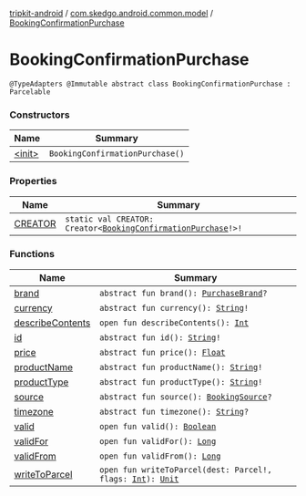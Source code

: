 [tripkit-android](../../index.md) / [com.skedgo.android.common.model](../index.md) / [BookingConfirmationPurchase](./index.md)

# BookingConfirmationPurchase

`@TypeAdapters @Immutable abstract class BookingConfirmationPurchase : Parcelable`

### Constructors

| Name | Summary |
|---|---|
| [&lt;init&gt;](-init-.md) | `BookingConfirmationPurchase()` |

### Properties

| Name | Summary |
|---|---|
| [CREATOR](-c-r-e-a-t-o-r.md) | `static val CREATOR: Creator<`[`BookingConfirmationPurchase`](./index.md)`!>!` |

### Functions

| Name | Summary |
|---|---|
| [brand](brand.md) | `abstract fun brand(): `[`PurchaseBrand`](../-purchase-brand/index.md)`?` |
| [currency](currency.md) | `abstract fun currency(): `[`String`](https://kotlinlang.org/api/latest/jvm/stdlib/kotlin/-string/index.html)`!` |
| [describeContents](describe-contents.md) | `open fun describeContents(): `[`Int`](https://kotlinlang.org/api/latest/jvm/stdlib/kotlin/-int/index.html) |
| [id](id.md) | `abstract fun id(): `[`String`](https://kotlinlang.org/api/latest/jvm/stdlib/kotlin/-string/index.html)`!` |
| [price](price.md) | `abstract fun price(): `[`Float`](https://kotlinlang.org/api/latest/jvm/stdlib/kotlin/-float/index.html) |
| [productName](product-name.md) | `abstract fun productName(): `[`String`](https://kotlinlang.org/api/latest/jvm/stdlib/kotlin/-string/index.html)`!` |
| [productType](product-type.md) | `abstract fun productType(): `[`String`](https://kotlinlang.org/api/latest/jvm/stdlib/kotlin/-string/index.html)`!` |
| [source](source.md) | `abstract fun source(): `[`BookingSource`](../-booking-source/index.md)`?` |
| [timezone](timezone.md) | `abstract fun timezone(): `[`String`](https://kotlinlang.org/api/latest/jvm/stdlib/kotlin/-string/index.html)`?` |
| [valid](valid.md) | `open fun valid(): `[`Boolean`](https://kotlinlang.org/api/latest/jvm/stdlib/kotlin/-boolean/index.html) |
| [validFor](valid-for.md) | `open fun validFor(): `[`Long`](https://kotlinlang.org/api/latest/jvm/stdlib/kotlin/-long/index.html) |
| [validFrom](valid-from.md) | `open fun validFrom(): `[`Long`](https://kotlinlang.org/api/latest/jvm/stdlib/kotlin/-long/index.html) |
| [writeToParcel](write-to-parcel.md) | `open fun writeToParcel(dest: Parcel!, flags: `[`Int`](https://kotlinlang.org/api/latest/jvm/stdlib/kotlin/-int/index.html)`): `[`Unit`](https://kotlinlang.org/api/latest/jvm/stdlib/kotlin/-unit/index.html) |
